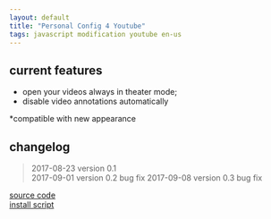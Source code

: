 ```yaml
---
layout: default
title: "Personal Config 4 Youtube"
tags: javascript modification youtube en-us
---
```


## current features
* open your videos always in theater mode;  
* disable video annotations automatically

*compatible with new appearance

## changelog
> 2017-08-23 version 0.1  
2017-09-01 version 0.2 bug fix
2017-09-08 version 0.3 bug fix

[source code](https://github.com/h01000110/js-scripts/blob/master/personal-config-youtube.user.js)  
[install script](https://github.com/h01000110/js-scripts/raw/master/personal-config-youtube.user.js)
